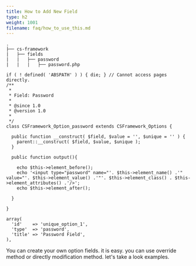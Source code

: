 ```yaml
---
title: How to Add New Field
type: h2
weight: 1001
filename: faq/how_to_use_this.md
---
```


```
.
├── cs-framework
|   ├── fields
|   |   ├── password
|   |   |   ├── password.php
```

```php?start_inline=1
if ( ! defined( 'ABSPATH' ) ) { die; } // Cannot access pages directly.
/**
 *
 * Field: Password
 *
 * @since 1.0
 * @version 1.0
 *
 */
class CSFramework_Option_password extends CSFramework_Options {

  public function __construct( $field, $value = '', $unique = '' ) {
    parent::__construct( $field, $value, $unique );
  }

  public function output(){

    echo $this->element_before();
    echo '<input type="password" name="'. $this->element_name() .'" value="'. $this->element_value() .'"'. $this->element_class() . $this->element_attributes() .'/>';
    echo $this->element_after();

  }

}
```

```php?start_inline=1
array(
  'id'    => 'unique_option_1',
  'type'  => 'password',
  'title' => 'Password Field',
),
```

You can create your own option fields. it is easy. you can use override method or directly modification method. let's take a look examples.
